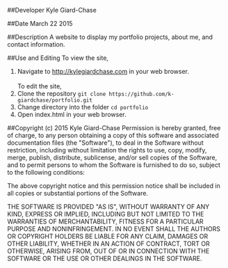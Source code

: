 ##Developer
Kyle Giard-Chase

##Date
March 22 2015

##Description
A website to display my portfolio projects, about me, and contact information.


##Use and Editing
To view the site, <br>
1. Navigate to http://kylegiardchase.com in your web browser.<br><br>
To edit the site,<br>
1. Clone the repository `git clone https://github.com/k-giardchase/portfolio.git`<br>
2. Change directory into the folder `cd portfolio`<br>
3. Open index.html in your web browser.

##Copyright (c) 2015 Kyle Giard-Chase
Permission is hereby granted, free of charge, to any person obtaining a copy
of this software and associated documentation files (the "Software"), to deal
in the Software without restriction, including without limitation the rights
to use, copy, modify, merge, publish, distribute, sublicense, and/or sell
copies of the Software, and to permit persons to whom the Software is
furnished to do so, subject to the following conditions:

The above copyright notice and this permission notice shall be included in
all copies or substantial portions of the Software.

THE SOFTWARE IS PROVIDED "AS IS", WITHOUT WARRANTY OF ANY KIND, EXPRESS OR
IMPLIED, INCLUDING BUT NOT LIMITED TO THE WARRANTIES OF MERCHANTABILITY,
FITNESS FOR A PARTICULAR PURPOSE AND NONINFRINGEMENT. IN NO EVENT SHALL THE
AUTHORS OR COPYRIGHT HOLDERS BE LIABLE FOR ANY CLAIM, DAMAGES OR OTHER
LIABILITY, WHETHER IN AN ACTION OF CONTRACT, TORT OR OTHERWISE, ARISING FROM,
OUT OF OR IN CONNECTION WITH THE SOFTWARE OR THE USE OR OTHER DEALINGS IN
THE SOFTWARE.
